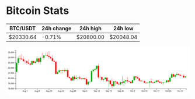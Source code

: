 # Bitcoin Stats

BTC/USDT|24h change|24h high|24h low|
|---|---|---|---|
|$20330.64|-0.71%|$20800.00|$20048.04|

<img src="./chart.svg">

